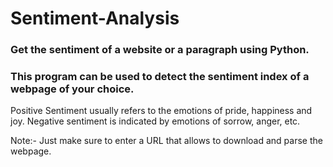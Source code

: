 # Sentiment-Analysis
### Get the sentiment of a website or a paragraph using Python.
### This program can be used to detect the sentiment index of a webpage of your choice.
Positive Sentiment usually refers to the emotions of pride, happiness and joy. Negative sentiment is indicated by emotions of sorrow, anger, etc.

Note:- Just make sure to enter a URL that allows to download and parse the webpage.
